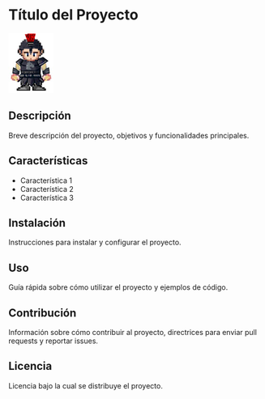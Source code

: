 # Título del Proyecto 

![Imagen de Portada](img/romano.jpg) 

## Descripción

Breve descripción del proyecto, objetivos y funcionalidades principales. 

## Características 

- Característica 1 
- Característica 2 
- Característica 3 


## Instalación 
Instrucciones para instalar y configurar el proyecto. 


## Uso 

Guía rápida sobre cómo utilizar el proyecto y ejemplos de código. 

  
## Contribución 

Información sobre cómo contribuir al proyecto, directrices para enviar pull requests y reportar issues. 

  
## Licencia 

Licencia bajo la cual se distribuye el proyecto. 
